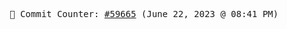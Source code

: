 <p align="center">
    <samp>
        📮 Commit Counter: <a href="https://github.com/Javascript-void0/Javascript-void0/commits/main">#59665</a> (June 22, 2023 @ 08:41 PM)
    </samp>
</p>